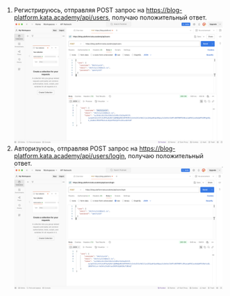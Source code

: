 1. Регистрируюсь, отправляя POST запрос на https://blog-platform.kata.academy/api/users, получаю положительный ответ.
![Регистрация](./screen/step1Reg.png)
2. Авторизуюсь, отправляя POST запрос на https://blog-platform.kata.academy/api/users/login, получаю положительный ответ.
![Авторизация](./screen/step2Auth.png)
